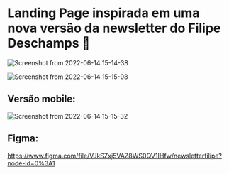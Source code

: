 # Landing Page inspirada em uma nova versão da newsletter do Filipe Deschamps :rocket:

![Screenshot from 2022-06-14 15-14-38](https://user-images.githubusercontent.com/99822908/173660694-470765b6-b45e-4948-8571-7c058b7afb2c.png)

![Screenshot from 2022-06-14 15-15-08](https://user-images.githubusercontent.com/99822908/173660726-47af3943-33ec-4df0-9bc0-f1fc750e5a5d.png)

## Versão mobile:

![Screenshot from 2022-06-14 15-15-32](https://user-images.githubusercontent.com/99822908/173660778-11cbf7f9-df47-4cef-b2e5-fddf0606b5dc.png)

## Figma: 

https://www.figma.com/file/VJkSZxj5VAZ8WS0QV1IHfw/newsletterfilipe?node-id=0%3A1
